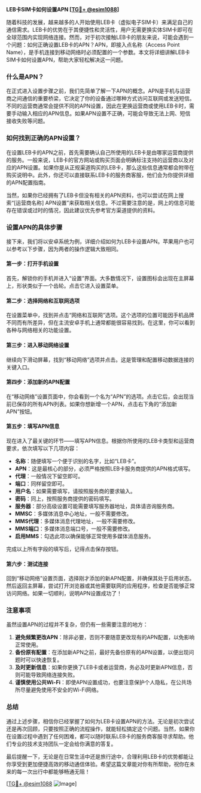 **LEB卡SIM卡如何设置APN [[TG💪+ @esim1088](https://t.me/s/esim1088)]**

随着科技的发展，越来越多的人开始使用LEB卡（虚拟电子SIM卡）来满足自己的通信需求。LEB卡的优势在于其便捷性和灵活性，用户无需更换实体SIM卡即可在全球范围内实现网络连接。然而，对于初次接触LEB卡的朋友来说，可能会遇到一个问题：如何正确设置LEB卡的APN？APN，即接入点名称（Access Point Name），是手机连接到移动网络时必须配置的一个参数。本文将详细讲解LEB卡SIM卡如何设置APN，帮助大家轻松解决这一问题。

### 什么是APN？

在正式进入设置步骤之前，我们先简单了解一下APN的概念。APN是手机与运营商之间通信的重要桥梁，它决定了你的设备通过哪种方式访问互联网或发送短信。不同的运营商通常会提供不同的APN设置，因此在更换运营商或使用LEB卡时，需要手动输入相应的APN信息。如果APN设置不正确，可能会导致无法上网、短信接收失败等问题。

### 如何找到正确的APN设置？

在设置LEB卡的APN之前，首先需要确认自己所使用的LEB卡是由哪家运营商提供的服务。一般来说，LEB卡的官方网站或购买页面会明确标注支持的运营商以及对应的APN设置。如果你是从正规渠道购买的LEB卡，那么这些信息通常都会附带在购买说明中。此外，你还可以直接联系LEB卡的服务商客服，他们会为你提供详细的APN配置指南。

当然，如果你已经拥有了LEB卡但没有相关的APN资料，也可以尝试在网上搜索“[运营商名称] APN设置”来获取相关信息。不过需要注意的是，网上的信息可能存在错误或过时的情况，因此建议优先参考官方渠道提供的资料。

### 设置APN的具体步骤

接下来，我们将以安卓系统为例，详细介绍如何为LEB卡设置APN。苹果用户也可以参考以下步骤，因为两者的操作逻辑大致相同。

#### 第一步：打开手机设置

首先，解锁你的手机并进入“设置”界面。大多数情况下，设置图标会出现在主屏幕上，形状类似于一个齿轮。点击它进入设置菜单。

#### 第二步：选择网络和互联网选项

在设置菜单中，找到并点击“网络和互联网”选项。这个选项的位置可能因手机品牌不同而有所差异，但在主流安卓手机上通常都能很容易找到。在这里，你可以看到各种与网络相关的功能设置。

#### 第三步：进入移动网络设置

继续向下滑动屏幕，找到“移动网络”选项并点击。这是管理和配置移动数据连接的关键入口。

#### 第四步：添加新的APN配置

在“移动网络”设置页面中，你会看到一个名为“APN”的选项。点击它后，会出现当前已保存的所有APN列表。如果你想新增一个APN，点击右下角的“添加新APN”按钮。

#### 第五步：填写APN信息

现在进入了最关键的环节——填写APN信息。根据你所使用的LEB卡类型和运营商要求，依次填写以下几项内容：

- **名称**：随便填写一个便于识别的名字，比如“LEB卡”。
- **APN**：这是最核心的部分，必须严格按照LEB卡服务商提供的APN格式填写。
- **代理**：一般情况下留空即可。
- **端口**：同样留空即可。
- **用户名**：如果需要填写，请按照服务商的要求输入。
- **密码**：同上，按照服务商提供的密码填写。
- **服务器**：部分高级设置可能需要填写服务器地址，具体请咨询服务商。
- **MMSC**：多媒体消息中心地址，一般不需要修改。
- **MMS代理**：多媒体消息代理地址，一般不需要修改。
- **MMS端口**：多媒体消息端口号，一般不需要修改。
- **启用MMS**：勾选此项以确保能够正常使用多媒体消息服务。

完成以上所有字段的填写后，记得点击保存按钮。

#### 第六步：测试连接

回到“移动网络”设置页面，选择刚才添加的新APN配置，并确保其处于启用状态。然后返回主屏幕，尝试打开浏览器或其他需要联网的应用程序，检查是否能够正常访问网络。如果一切顺利，说明APN设置成功了！

### 注意事项

虽然设置APN的过程并不复杂，但仍有一些需要注意的地方：

1. **避免频繁更改APN**：除非必要，否则不要随意更改现有的APN配置，以免影响正常使用。
2. **备份原有配置**：在添加新APN之前，最好先备份原有的APN设置，以便出现问题时可以快速恢复。
3. **及时更新信息**：如果你更换了LEB卡或者运营商，务必及时更新APN信息，否则可能导致网络连接失败。
4. **谨慎使用公共Wi-Fi**：即使APN设置成功，也要注意保护个人隐私，在公共场所尽量避免使用不安全的Wi-Fi网络。

### 总结

通过上述步骤，相信你已经掌握了如何为LEB卡设置APN的方法。无论是初次尝试还是再次回顾，只要按照正确的流程操作，就能轻松搞定这个问题。当然，如果你在设置过程中遇到了任何困难，都可以随时联系LEB卡的服务商客服寻求帮助。他们专业的技术支持团队一定会给你满意的答复。

最后提醒一下，无论是在日常生活中还是旅行途中，合理利用LEB卡的优势都能让你享受到更加便捷高效的移动通信体验。希望这篇文章能对你有所帮助，祝你在未来的每一次出行中都能够畅通无阻！

[[TG💪+ @esim1088](https://t.me/s/esim1088) ![Image](https://i.postimg.cc/4NQfJmqS/Snipaste-2025-05-13-00-14-12.png)]